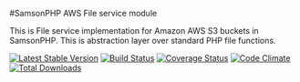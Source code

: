 #SamsonPHP AWS File service module

This is File service implementation for Amazon AWS S3 buckets in SamsonPHP.
This is abstraction layer over standard PHP file functions.
 
[![Latest Stable Version](https://poser.pugx.org/samsonos/php_fs_aws/v/stable.svg)](https://packagist.org/packages/samsonos/php_fs_aws)
[![Build Status](https://travis-ci.org/samsonos/php_fs_aws.png)](https://travis-ci.org/samsonos/php_fs_aws)
[![Coverage Status](https://img.shields.io/coveralls/samsonos/php_fs_aws.svg)](https://coveralls.io/r/samsonos/php_fs_aws?branch=master)
[![Code Climate](https://codeclimate.com/github/samsonos/php_fs_aws/badges/gpa.svg)](https://codeclimate.com/github/samsonos/php_fs_aws)
[![Total Downloads](https://poser.pugx.org/samsonos/php_fs_aws/downloads.svg)](https://packagist.org/packages/samsonos/php_fs_aws)
